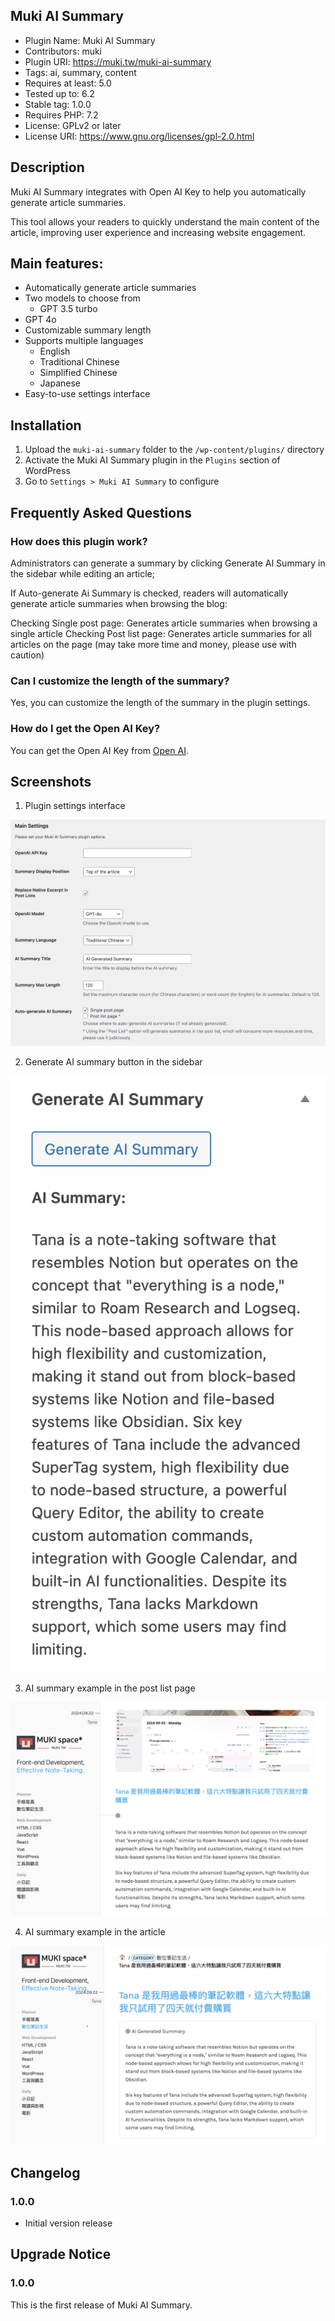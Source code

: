## Muki AI Summary

* Plugin Name: Muki AI Summary
* Contributors: muki
* Plugin URI: https://muki.tw/muki-ai-summary
* Tags: ai, summary, content
* Requires at least: 5.0
* Tested up to: 6.2
* Stable tag: 1.0.0
* Requires PHP: 7.2
* License: GPLv2 or later
* License URI: https://www.gnu.org/licenses/gpl-2.0.html

## Description

Muki AI Summary integrates with Open AI Key to help you automatically generate article summaries.

This tool allows your readers to quickly understand the main content of the article, improving user experience and increasing website engagement.

## Main features:

* Automatically generate article summaries
* Two models to choose from
  * GPT 3.5 turbo
* GPT 4o
* Customizable summary length
* Supports multiple languages
  * English
  * Traditional Chinese
  * Simplified Chinese
  * Japanese
* Easy-to-use settings interface

## Installation

1. Upload the `muki-ai-summary` folder to the `/wp-content/plugins/` directory
2. Activate the Muki AI Summary plugin in the `Plugins` section of WordPress
3. Go to `Settings > Muki AI Summary` to configure

## Frequently Asked Questions

### How does this plugin work?

Administrators can generate a summary by clicking Generate AI Summary in the sidebar while editing an article;

If Auto-generate Ai Summary is checked, readers will automatically generate article summaries when browsing the blog:

Checking Single post page: Generates article summaries when browsing a single article
Checking Post list page: Generates article summaries for all articles on the page (may take more time and money, please use with caution)

### Can I customize the length of the summary?

Yes, you can customize the length of the summary in the plugin settings.

### How do I get the Open AI Key?

You can get the Open AI Key from [Open AI](https://openai.com/).

## Screenshots

1. Plugin settings interface

![Plugin settings interface](assets/screenshot-1.png) 

2. Generate AI summary button in the sidebar

![Generate AI summary button in the sidebar](assets/screenshot-2.png) 

3. AI summary example in the post list page

![AI summary example in the post list page](assets/screenshot-3.png) 

4. AI summary example in the article

![AI summary example in the article](assets/screenshot-4.png) 

## Changelog

### 1.0.0

* Initial version release

## Upgrade Notice

### 1.0.0

This is the first release of Muki AI Summary.
